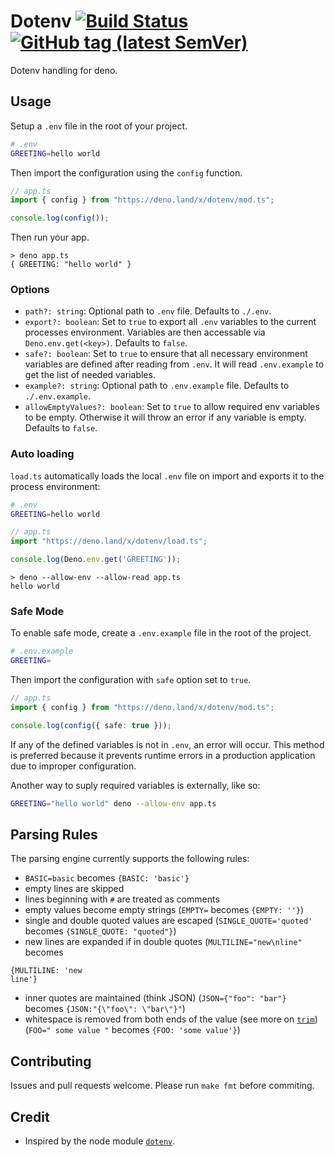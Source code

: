 # Dotenv [![Build Status](https://travis-ci.com/pietvanzoen/deno-dotenv.svg?branch=master)](https://travis-ci.com/pietvanzoen/deno-dotenv) [![GitHub tag (latest SemVer)](https://img.shields.io/github/v/tag/pietvanzoen/deno-dotenv)](https://github.com/pietvanzoen/deno-dotenv/releases)

Dotenv handling for deno.

## Usage

Setup a `.env` file in the root of your project.

```sh
# .env
GREETING=hello world
```

Then import the configuration using the `config` function.

```ts
// app.ts
import { config } from "https://deno.land/x/dotenv/mod.ts";

console.log(config());
```

Then run your app.

```
> deno app.ts
{ GREETING: "hello world" }
```

### Options

- `path?: string`: Optional path to `.env` file. Defaults to `./.env`.
- `export?: boolean`: Set to `true` to export all `.env` variables to the current processes environment. Variables are then accessable via `Deno.env.get(<key>)`. Defaults to `false`.
- `safe?: boolean`: Set to `true` to ensure that all necessary environment variables are defined after reading from `.env`. It will read `.env.example` to get the list of needed variables.
- `example?: string`: Optional path to `.env.example` file. Defaults to `./.env.example`.
- `allowEmptyValues?: boolean`: Set to `true` to allow required env variables to be empty. Otherwise it will throw an error if any variable is empty. Defaults to `false`.

### Auto loading

`load.ts` automatically loads the local `.env` file on import and exports it to the process environment:

```sh
# .env
GREETING=hello world
```

```ts
// app.ts
import "https://deno.land/x/dotenv/load.ts";

console.log(Deno.env.get('GREETING'));
```

```
> deno --allow-env --allow-read app.ts
hello world
```

### Safe Mode

To enable safe mode, create a `.env.example` file in the root of the project.

```sh
# .env.example
GREETING=
```

Then import the configuration with `safe` option set to `true`.

```ts
// app.ts
import { config } from "https://deno.land/x/dotenv/mod.ts";

console.log(config({ safe: true }));
```

If any of the defined variables is not in `.env`, an error will occur. This method is preferred because it prevents runtime errors in a production application due to improper configuration.

Another way to suply required variables is externally, like so:

```sh
GREETING="hello world" deno --allow-env app.ts
```

## Parsing Rules

The parsing engine currently supports the following rules:

- `BASIC=basic` becomes `{BASIC: 'basic'}`
- empty lines are skipped
- lines beginning with `#` are treated as comments
- empty values become empty strings (`EMPTY=` becomes `{EMPTY: ''}`)
- single and double quoted values are escaped (`SINGLE_QUOTE='quoted'` becomes `{SINGLE_QUOTE: "quoted"}`)
- new lines are expanded if in double quotes (`MULTILINE="new\nline"` becomes

```
{MULTILINE: 'new
line'}
```

- inner quotes are maintained (think JSON) (`JSON={"foo": "bar"}` becomes `{JSON:"{\"foo\": \"bar\"}"`)
- whitespace is removed from both ends of the value (see more on [`trim`](https://developer.mozilla.org/en-US/docs/Web/JavaScript/Reference/Global_Objects/String/Trim)) (`FOO=" some value "` becomes `{FOO: 'some value'}`)

## Contributing

Issues and pull requests welcome. Please run `make fmt` before commiting.

## Credit

- Inspired by the node module [`dotenv`](https://github.com/motdotla/dotenv).
